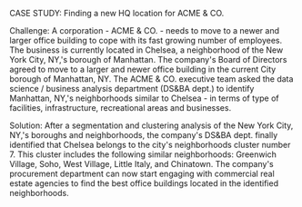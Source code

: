 CASE STUDY: Finding a new HQ location for ACME & CO.

Challenge:
A corporation - ACME & CO. - needs to move to a newer and larger office building to cope with its fast growing number of employees.
The business is currently located in Chelsea, a neighborhood of the New York City, NY,'s borough of Manhattan.
The company's Board of Directors agreed to move to a larger and newer office building in the current City borough of Manhattan, NY.
The ACME & CO. executive team asked the data science / business analysis department (DS&BA dept.) to identify Manhattan, NY,'s neighborhoods similar to Chelsea - in terms of type of facilities, infrastructure, recreational areas and businesses.

Solution:
After a segmentation and clustering analysis of the New York City, NY,'s boroughs and neighborhoods, the company's DS&BA dept. finally identified that Chelsea belongs to the city's neighborhoods cluster number 7. This cluster includes the following similar neighborhoods: Greenwich Village, Soho, West Village, Little Italy, and Chinatown. The company's procurement department can now start engaging with commercial real estate agencies to find the best office buildings located in the identified neighborhoods.
